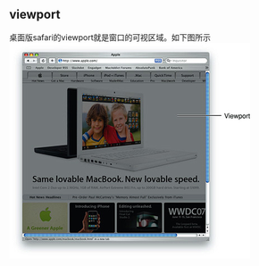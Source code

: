 ## viewport

桌面版safari的viewport就是窗口的可视区域。如下图所示
![viewport on desktop](https://raw.githubusercontent.com/yinliguo/notes/master/img/viewportondesktop.jpg)